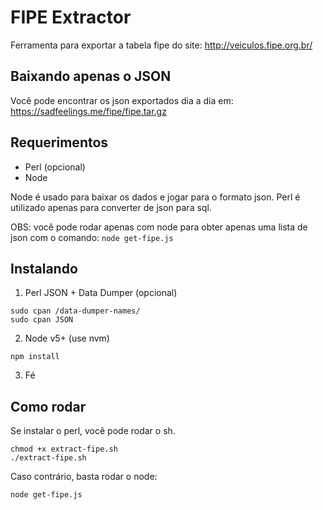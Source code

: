 FIPE Extractor
===

Ferramenta para exportar a tabela fipe do site: http://veiculos.fipe.org.br/

## Baixando apenas o JSON

Você pode encontrar os json exportados dia a dia em: https://sadfeelings.me/fipe/fipe.tar.gz

## Requerimentos

* Perl (opcional)
* Node

Node é usado para baixar os dados e jogar para o formato json. Perl é utilizado apenas para converter de json para sql.

OBS: você pode rodar apenas com node para obter apenas uma lista de json com o comando: `node get-fipe.js`

## Instalando


1. Perl JSON + Data Dumper (opcional)

```
sudo cpan /data-dumper-names/
sudo cpan JSON
```

2. Node v5+ (use nvm)

```
npm install
```

3. Fé

## Como rodar

Se instalar o perl, você pode rodar o sh.

```
chmod +x extract-fipe.sh
./extract-fipe.sh
```

Caso contrário, basta rodar o node:

```
node get-fipe.js
```
